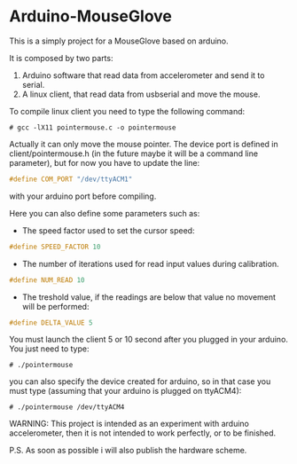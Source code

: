Arduino-MouseGlove
==================

This is a simply project for a MouseGlove based on arduino.

It is composed by two parts:

1. Arduino software that read data from accelerometer and send it to serial.
2. A linux client, that read data from usbserial and move the mouse.

To compile linux client you need to type the following command:

    # gcc -lX11 pointermouse.c -o pointermouse


Actually it can only move the mouse pointer. 
The device port is defined in client/pointermouse.h (in the future maybe it will be a command line parameter), but for now you have to
update the line:

```C
#define COM_PORT "/dev/ttyACM1"
```

with your arduino port before compiling.

Here you can also define some parameters such as:
* The speed factor used to set the cursor speed: 

```C
#define SPEED_FACTOR 10
```
* The number of iterations used for read input values during calibration. 

```C
#define NUM_READ 10
```

* The treshold value, if the readings are below that value no movement will be performed:

```C
#define DELTA_VALUE 5
```

You must launch the client 5 or 10 second after you plugged in your arduino. You just need to type:

    # ./pointermouse

you can also specify the device created for arduino, so in that case you must type (assuming that your arduino is plugged on ttyACM4):

    # ./pointermouse /dev/ttyACM4

WARNING: This project is intended as an experiment with arduino accelerometer, then it is not intended to work perfectly, 
or to be finished.


P.S. As soon as possible i will also publish the hardware scheme.
